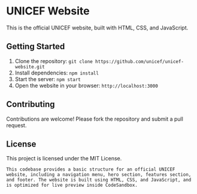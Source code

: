 UNICEF Website
================

This is the official UNICEF website, built with HTML, CSS, and JavaScript.

Getting Started
---------------

1. Clone the repository: `git clone https://github.com/unicef/unicef-website.git`
2. Install dependencies: `npm install`
3. Start the server: `npm start`
4. Open the website in your browser: `http://localhost:3000`

Contributing
-------------

Contributions are welcome! Please fork the repository and submit a pull request.

License
-------

This project is licensed under the MIT License.
```
This codebase provides a basic structure for an official UNICEF website, including a navigation menu, hero section, features section, and footer. The website is built using HTML, CSS, and JavaScript, and is optimized for live preview inside CodeSandbox.